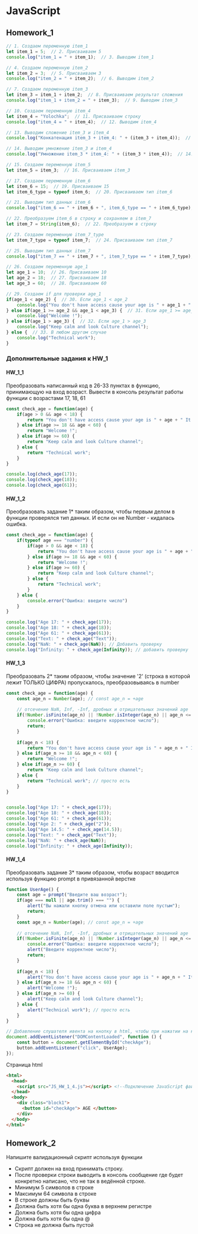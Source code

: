 # JavaScript
## Homework_1
```Javascript
// 1. Создаем переменную item_1
let item_1 = 5;  // 2. Присваиваем 5
console.log("item_1 = " + item_1);  // 3. Выводим item_1

// 4. Создаем переменную item_2
let item_2 = 3;  // 5. Присваиваем 3
console.log("item_2 = " + item_2);  // 6. Выводим item_2

// 7. Создаем переменную item_3
let item_3 = item_1 + item_2;  // 8. Присваиваем результат сложения
console.log("item_1 + item_2 = " + item_3);  // 9. Выводим item_3

// 10. Создаем переменную item_4
let item_4 = "Yolochka";  // 11. Присваиваем строку
console.log("item_4 = " + item_4);  // 12. Выводим item_4

// 13. Выводим сложение item_3 и item_4
console.log("Конкатенация item_3 + item_4: " + (item_3 + item_4));  // 13. Конкатенация

// 14. Выводим умножение item_3 и item_4
console.log("Умножение item_3 * item_4: " + (item_3 * item_4));  // 14. Умножение (будет NaN)

// 15. Создаем переменную item_5
let item_5 = item_3;  // 16. Присваиваем item_3

// 17. Создаем переменную item_6
let item_6 = 15;  // 19. Присваиваем 15
let item_6_type = typeof item_6;  // 20. Присваиваем тип item_6

// 21. Выводим тип данных item_6
console.log("item_6 == " + item_6 + ", item_6_type == " + item_6_type);  // 21. Выводим item_6 и тип

// 22. Преобразуем item_6 в строку и сохраняем в item_7
let item_7 = String(item_6);  // 22. Преобразуем в строку

// 23. Создаем переменную item_7_type
let item_7_type = typeof item_7;  // 24. Присваиваем тип item_7

// 25. Выводим тип данных item_7
console.log("item_7 == " + item_7 + ", item_7_type == " + item_7_type);  // 25. Выводим item_7 и его тип

// 26. Создаем переменную age_1
let age_1 = 10;  // 26. Присваиваем 10
let age_2 = 18;  // 27. Присваиваем 18
let age_3 = 60;  // 28. Присваиваем 60

// 29. Создаем if для проверки age_1
if(age_1 < age_2) {  // 30. Если age_1 < age_2
    console.log("You don't have access cause your age is " + age_1 + " It's less then " + age_2);
} else if(age_1 >= age_2 && age_1 < age_3) {  // 31. Если age_1 >= age_2 и age_1 < age_3
    console.log("Welcome !");
} else if(age_1 > age_3) {  // 32. Если age_1 > age_3
    console.log("Keep calm and look Culture channel");
} else {  // 33. В любом другом случае
    console.log("Technical work");
}
```
### Дополнительные задания к HW_1
#### HW_1_1
Преобразовать написанный код в 26-33 пунктах в функцию, принимающую на вход возраст. Вывести в консоль результат работы функции с возрастами 17, 18, 61
```javascript
const check_age = function(age) {
    if(age > 0 && age < 18) {
        return "You don't have access cause your age is " + age + " It's less then ";
    } else if(age >= 18 && age < 60) {
        return "Welcome !";
    } else if(age >= 60) {
        return "Keep calm and look Culture channel";
    } else {
        return "Technical work";
    }
}

console.log(check_age(17));
console.log(check_age(18));
console.log(check_age(61));
```
#### HW_1_2
Преобразовать задание 1* таким образом, чтобы первым делом в функции проверялся тип данных. И если он не Number - кидалась ошибка.
```javascript
const check_age = function(age) {
    if(typeof age === "number") {
        if(age > 0 && age < 18) {
            return "You don't have access cause your age is " + age + " It's less then ";
        } else if(age >= 18 && age < 60) {
            return "Welcome !";
        } else if(age >= 60) {
            return "Keep calm and look Culture channel";
        } else {
            return "Technical work";
        } 
    } else {
        console.error("Ошибка: введите число")
    }
}

console.log("Age 17: " + check_age(17));
console.log("Age 18: " + check_age(18));
console.log("Age 61: " + check_age(61));
console.log("Text: " + check_age("Text"));
console.log("NaN: " + check_age(NaN)); // Добавить проверку
console.log("Infinity: " + check_age(Infinity)); // добавить проверку
```
#### HW_1_3
Преобразовать 2* таким образом, чтобы значение '2' (строка в которой лежит ТОЛЬКО ЦИФРА) пропускалось, преобразовываясь в number
```javascript
const check_age = function(age) {
    const age_n = Number(age); // const age_n = +age
    
    // отсечение NaN, Inf, -Inf, дробных и отрицательных значений age
    if(!Number.isFinite(age_n) || !Number.isInteger(age_n) || age_n <= 0) {
        console.error("Ошибка: введите корректное число");
        return;
    }  
        
    if(age_n < 18) {
        return "You don't have access cause your age is " + age_n + " It's less then ";
    } else if(age_n >= 18 && age_n < 60) {
        return "Welcome !";
    } else if(age_n >= 60) {
        return "Keep calm and look Culture channel";
    } else {
        return "Technical work"; // просто есть
    }
}


console.log("Age 17: " + check_age(17));
console.log("Age 18: " + check_age(18));
console.log("Age 61: " + check_age(61));
console.log("Age 2: " + check_age("2"));
console.log("Age 14.5: " + check_age(14.5));
console.log("Text: " + check_age("Text"));
console.log("NaN: " + check_age(NaN)); 
console.log("Infinity: " + check_age(Infinity));
```
#### HW_1_4
Преобразовать задание 3* таким образом, чтобы возраст вводится используя функцию prompt в привязанной верстке
```javascript
function UserAge() {
    const age = prompt("Введите ваш возраст");
    if(age === null || age.trim() === "") {
        alert("Вы нажали кнопку отмена или оставили поле пустым");
        return;
    }
    const age_n = Number(age); // const age_n = +age
    
    // отсечение NaN, Inf, -Inf, дробных и отрицательных значений age
    if(!Number.isFinite(age_n) || !Number.isInteger(age_n) || age_n <= 0) {
        console.error("Ошибка: введите корректное число");
        alert("Введите корректное число");
        return;
    }  
        
    if(age_n < 18) {
        alert("You don't have access cause your age is " + age_n + " It's less then ");
    } else if(age_n >= 18 && age_n < 60) {
        alert("Welcome !");
    } else if(age_n >= 60) {
        alert("Keep calm and look Culture channel");
    } else {
        alert("Technical work"); // просто есть
    }
}

// Добавление слушателя ивента на кнопку в html, чтобы при нажатии на кнопку выполнялась функция.
document.addEventListener("DOMContentLoaded", function () {
    const button = document.getElementById("checkAge");
    button.addEventListener("click", UserAge);
});
```
Страница html
```html
<html>
  <head>
    <script src="JS_HW_1_4.js"></script> <!--Подключение JavaScript файла-->
  </head>
  <body>
    <div class="block1">
      <button id="checkAge"> AGE </button>
    </div>
  </body>
</html>
```
## Homework_2
Напишите валидационный скрипт используя функции

- Скрипт должен на вход принимать строку.
- После проверки строки выводить в консоль сообщение где будет конкретно написано, что не так в ведённой строке.
- Минимум 5 символов в строке
- Максимум 64 символа в строке
- В строке должны быть буквы
- Должна быть хотя бы одна буква в верхнем регистре
- Должна быть хотя бы одна цифра
- Должна быть хотя бы одна @
- Строка не должна быть пустой

```javascript

```

